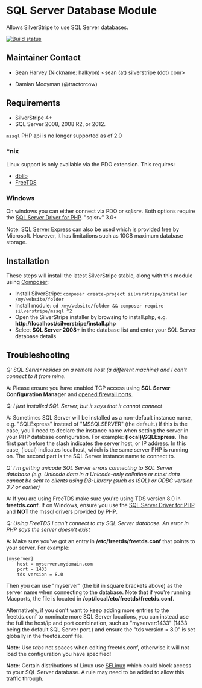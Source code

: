 # SQL Server Database Module

Allows SilverStripe to use SQL Server databases.

[![Build status](https://ci.appveyor.com/api/projects/status/hep0l5kbhu64n7l3/branch/master?svg=true)](https://ci.appveyor.com/project/sminnee/silverstripe-mssql-nwvfq/branch/master)

## Maintainer Contact

 * Sean Harvey (Nickname: halkyon)
   <sean (at) silverstripe (dot) com>
   
 * Damian Mooyman (@tractorcow)

## Requirements

 * SilverStripe 4+
 * SQL Server 2008, 2008 R2, or 2012.

`mssql` PHP api is no longer supported as of 2.0

### *nix

Linux support is only available via the PDO extension. This requires:

 * [dblib](http://www.php.net/manual/en/ref.pdo-dblib.php)
 * [FreeTDS](http://freetds.org)

### Windows

On windows you can either connect via PDO or `sqlsrv`. Both options require the
[SQL Server Driver for PHP](https://msdn.microsoft.com/library/dn865013.aspx?f=255&MSPPError=-2147217396). "sqlsrv" 3.0+

Note: [SQL Server Express](http://www.microsoft.com/express/Database/) can also be used which is provided free by Microsoft. However, it has limitations such as 10GB maximum database storage.

## Installation

These steps will install the latest SilverStripe stable, along with this module using [Composer](http://getcomposer.org/):

 * Install SilverStripe: `composer create-project silverstripe/installer /my/website/folder`
 * Install module: `cd /my/website/folder && composer require silverstripe/mssql ^2`
 * Open the SilverStripe installer by browsing to install.php, e.g. **http://localhost/silverstripe/install.php**
 * Select **SQL Server 2008+** in the database list and enter your SQL Server database details

## Troubleshooting

*Q: SQL Server resides on a remote host (a different machine) and I can't connect to it from mine.*

A: Please ensure you have enabled TCP access using **SQL Server Configuration Manager** and [opened firewall ports](http://msdn.microsoft.com/en-us/library/ms175043.aspx).

*Q: I just installed SQL Server, but it says that it cannot connect*

A: Sometimes SQL Server will be installed as a non-default instance name, e.g. "SQLExpress" instead of "MSSQLSERVER" (the default.)
If this is the case, you'll need to declare the instance name when setting the server in your PHP database configuration. For example: **(local)\SQLExpress**. The first part before the slash indicates the server host, or IP address. In this case, (local) indicates localhost, which is the same server PHP is running on. The second part is the SQL Server instance name to connect to.

*Q: I'm getting unicode SQL Server errors connecting to SQL Server database (e.g. Unicode data in a Unicode-only collation or ntext data cannot be sent to clients using DB-Library (such as ISQL) or ODBC version 3.7 or earlier)*

A: If you are using FreeTDS make sure you're using TDS version 8.0 in **freetds.conf**. If on Windows, ensure you use the [SQL Server Driver for PHP](http://www.microsoft.com/downloads/en/details.aspx?displaylang=en&FamilyID=ccdf728b-1ea0-48a8-a84a-5052214caad9) and **NOT** the mssql drivers provided by PHP.

*Q: Using FreeTDS I can't connect to my SQL Server database. An error in PHP says the server doesn't exist*

A: Make sure you've got an entry in **/etc/freetds/freetds.conf** that points to your server. For example:

	[myserver]
		host = myserver.mydomain.com
		port = 1433
		tds version = 8.0

Then you can use "myserver" (the bit in square brackets above) as the server name when connecting to the database.
Note that if you're running Macports, the file is located in **/opt/local/etc/freetds/freetds.conf**.

Alternatively, if you don't want to keep adding more entries to the freetds.conf to nominate more SQL Server locations,
you can instead use the full the host/ip and port combination, such as "myserver:1433" (1433 being the default SQL Server port.)
and ensure the "tds version = 8.0" is set globally in the freetds.conf file.

**Note**: Use *tabs* not spaces when editing freetds.conf, otherwise it will not load the configuration you have specified!

**Note**: Certain distributions of Linux use [SELinux](http://fedoraproject.org/wiki/SELinux) which could block access to your SQL Server database. A rule may need to be added to allow this traffic through.

